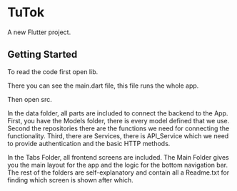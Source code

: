 # TuTok

A new Flutter project.

## Getting Started

To read the code first open lib.

There you can see the main.dart file, this file runs the whole app.

Then open src.

In the data folder, all parts are included to connect the backend to the App. 
First, you have the Models folder, there is every model defined that we use. 
Second the repositories there are the functions we need for connecting the functionality. 
Third, there are Services, there is API_Service which we need to provide authentication and the 
basic HTTP methods.

In the Tabs Folder, all frontend screens are included. The Main Folder gives you the main
layout for the app and the logic for the bottom navigation bar. The rest of the folders are 
self-explanatory and contain all a Readme.txt for finding which screen is shown after which.